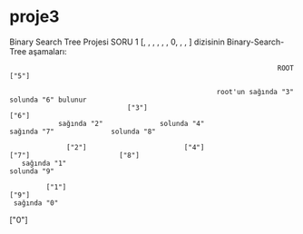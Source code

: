 # proje3
Binary Search Tree Projesi
SORU 1
[, , , , , , 0, , , ] dizisinin Binary-Search-Tree aşamaları:

                                                                      ROOT ["5"]
                    
                                                       root'un sağında "3" solunda "6" bulunur
                                 ["3"]                                                                               ["6"] 
                sağında "2"              solunda "4"                                                 sağında "7"              solunda "8" 
                
                  ["2"]                        ["4"]                                                     ["7"]                      ["8"]
       sağında "1"                                                                                                                  solunda "9" 
       
             ["1"]                                                                                                                          ["9"]
     sağında "0"
   
   ["0"]   
